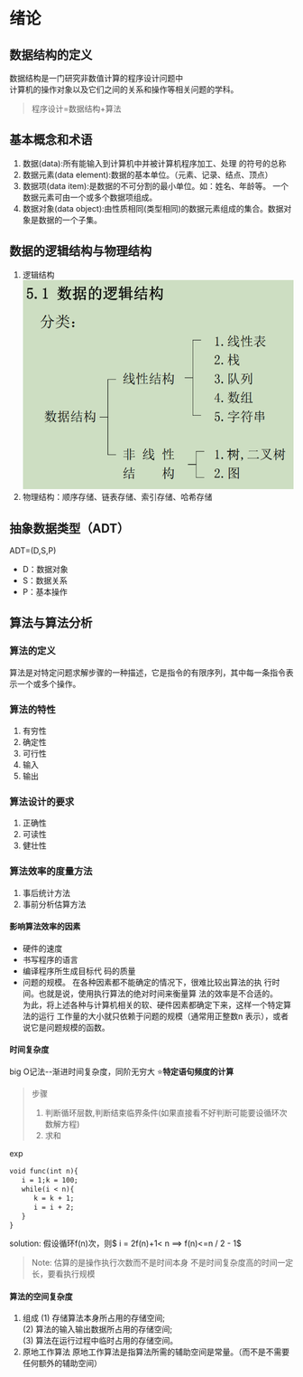 # 绪论
## 数据结构的定义
数据结构是一门研究非数值计算的程序设计问题中  
计算机的操作对象以及它们之间的关系和操作等相关问题的学科。
> 程序设计=数据结构+算法
## 基本概念和术语
1. 数据(data):所有能输入到计算机中并被计算机程序加工、处理
的符号的总称
2. 数据元素(data element):数据的基本单位。（元素、记录、结点、顶点）
3. 数据项(data item):是数据的不可分割的最小单位。如：姓名、年龄等。
一个数据元素可由一个或多个数据项组成。
4. 数据对象(data object):由性质相同(类型相同)的数据元素组成的集合。数据对象是数据的一个子集。
## 数据的逻辑结构与物理结构
1. 逻辑结构
   ![逻辑结构](logic.bmp)
2. 物理结构：顺序存储、链表存储、索引存储、哈希存储

## 抽象数据类型（ADT）
ADT=(D,S,P)
- D：数据对象
- S：数据关系
- P：基本操作

## 算法与算法分析
### 算法的定义
算法是对特定问题求解步骤的一种描述，它是指令的有限序列，其中每一条指令表示一个或多个操作。
### 算法的特性
1. 有穷性
2. 确定性
3. 可行性
4. 输入
5. 输出
### 算法设计的要求
1. 正确性
2. 可读性
3. 健壮性

### 算法效率的度量方法
1. 事后统计方法
2. 事前分析估算方法
#### 影响算法效率的因素
-  硬件的速度
-  书写程序的语言
-  编译程序所生成目标代
码的质量
- 问题的规模。
在各种因素都不能确定的情况下，很难比较出算法的执
行时间。也就是说，使用执行算法的绝对时间来衡量算
法的效率是不合适的。  
为此，将上述各种与计算机相关的软、硬件因素都确定下来，这样一个特定算法的运行
工作量的大小就只依赖于问题的规模（通常用正整数n
表示），或者说它是问题规模的函数。
#### 时间复杂度
big O记法--渐进时间复杂度，同阶无穷大
⭐**特定语句频度的计算**
> 步骤  
> 1. 判断循环层数,判断结束临界条件(如果直接看不好判断可能要设循环次数解方程)
> 2. 求和

exp
~~~
void func(int n){
   i = 1;k = 100;
   while(i < n){
      k = k + 1;
      i = i + 2;
   }
}
~~~
solution:
假设循环f(n)次，则$ i = 2f(n)+1< n ==> f(n)<=n / 2 - 1$ 

> Note:
> 估算的是操作执行次数而不是时间本身
> 不是时间复杂度高的时间一定长，要看执行规模


#### 算法的空间复杂度
1. 组成
(1) 存储算法本身所占用的存储空间;  
(2) 算法的输入输出数据所占用的存储空间;  
(3) 算法在运行过程中临时占用的存储空间。  
2. 原地工作算法
   原地工作算法是指算法所需的辅助空间是常量。（而不是不需要任何额外的辅助空间）
